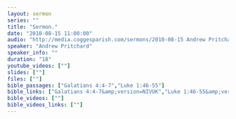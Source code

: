 ```yaml
---
layout: sermon
series: ""
title: "Sermon."
date: "2010-08-15 11:00:00"
audio: "http://media.coggesparish.com/sermons/2010-08-15 Andrew Pritchard.mp3"
speaker: "Andrew Pritchard"
speaker_info: ""
duration: "18"
youtube_videos: [""]
slides: [""]
files: [""]
bible_passages: ["Galatians 4:4-7","Luke 1:46-55"]
bible_links: ["Galatians 4:4-7&amp;version=NIVUK","Luke 1:46-55&amp;version=NIVUK"]
bible_videos: [""]
bible_videos_links: [""]
---
```

